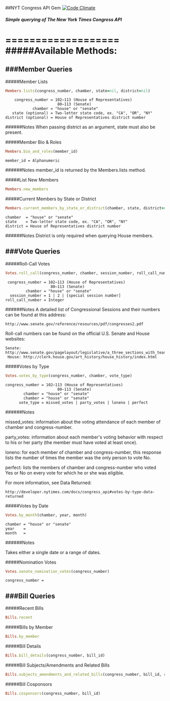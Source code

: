 ##NYT Congress API Gem  [![Code Climate](https://codeclimate.com/github/badascii/nyt-congress.png)](https://codeclimate.com/github/badascii/nyt-congress)

##### Simple querying of The New York Times Congress API

===================
#####Available Methods:
===================

###Member Queries
-------------------
#####Member Lists

```ruby
Members.lists(congress_number, chamber, state=nil, district=nil)
```
```
    congress_number = 102–113 (House of Representatives)
                       80–113 (Senate)
            chamber = "house" or "senate"
   state (optional) = Two-letter state code, ex. "CA", "OR", "NY"
district (optional) = House of Representatives district number
```
######Notes 
When passing district as an argument, state must also be present.

#####Member Bio & Roles
```ruby
Members.bio_and_roles(member_id)
```
```
member_id = Alphanumeric
```
######Notes
member_id is returned by the Members.lists method.

#####List New Members
```ruby
Members.new_members
```

#####Current Members by State or District
```ruby
Members.current_members_by_state_or_district(chamber, state, district=nil)
```
```
chamber  = "house" or "senate"
state    = Two-letter state code, ex. "CA", "OR", "NY"
district = House of Representatives district number
```
######Notes
District is only required when querying House members.

###Vote Queries
-------------
#####Roll-Call Votes
```ruby
Votes.roll_call(congress_number, chamber, session_number, roll_call_number)
```
```
 congress_number = 102–113 (House of Representatives)
                    80–113 (Senate)
         chamber = "house" or "senate"
  session_number = 1 | 2 | [special session number]
roll_call_number = Integer
```
######Notes
A detailed list of Congressional Sessions and their numbers can be found at this address:
```
http://www.senate.gov/reference/resources/pdf/congresses2.pdf
```
Roll-call numbers can be found on the official U.S. Senate and House websites:
```
Senate: http://www.senate.gov/pagelayout/legislative/a_three_sections_with_teasers/votes.htm
 House: http://clerk.house.gov/art_history/house_history/index.html
```


#####Votes by Type
```ruby
Votes.votes_by_type(congress_number, chamber, vote_type)
```
```
congress_number = 102–113 (House of Representatives)
                       80–113 (Senate)
        chamber = "house" or "senate"
        chamber = "house" or "senate"
      vote_type = missed_votes | party_votes | loneno | perfect
```
######Notes

missed_votes: information about the voting attendance of each member of chamber and congress-number.

party_votes: information about each member's voting behavior with respect to his or her party (the member must have voted at least once).

loneno: for each member of chamber and congress-number, this response lists the number of times the member was the only person to vote No.

perfect: lists the members of chamber and congress-number who voted Yes or No on every vote for which he or she was eligible.

For more information, see Data Returned:
```
http://developer.nytimes.com/docs/congress_api#votes-by-type-data-returned
```

#####Votes by Date
```ruby
Votes.by_month(chamber, year, month)
```
```
chamber = "house" or "senate"
year    =
month   = 
```

######Notes

Takes either a single date or a range of dates.

#####Nomination Votes
```ruby
Votes.senate_nomination_votes(congress_number)
```
```
congress_number = 
```

###Bill Queries
-------------
#####Recent Bills
```ruby
Bills.recent
```

#####Bills by Member
```ruby
Bills.by_member
```

#####Bill Details
```ruby
Bills.bill_details(congress_number, bill_id)
```

#####Bill Subjects/Amendments and Related Bills
```ruby
Bills.subjects_amendments_and_related_bills(congress_number, bill_id, resource)
```

#####Bill Cosponsors
```ruby
Bills.cosponsors(congress_number, bill_id)
```

